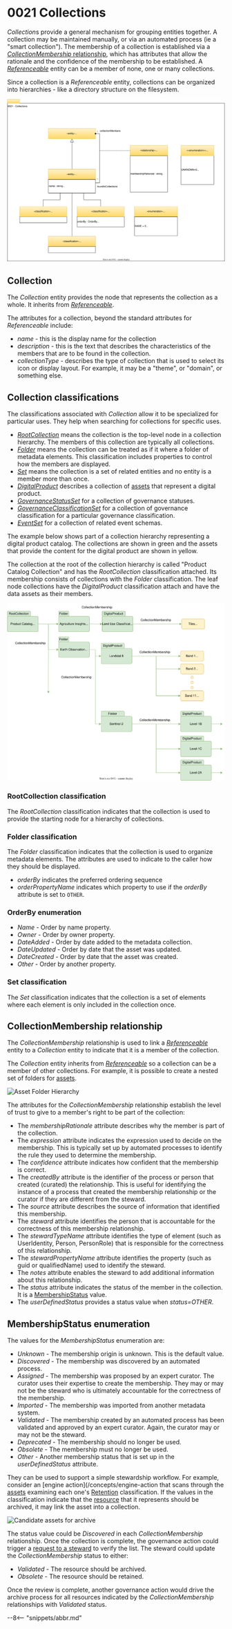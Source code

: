 <!-- SPDX-License-Identifier: CC-BY-4.0 -->
<!-- Copyright Contributors to the Egeria project. -->

# 0021 Collections

*Collection*s provide a general mechanism for grouping entities together.  A collection may be maintained manually, or via an automated process (ie a "smart collection").  The membership of a collection is established via a [*CollectionMembership* relationship](#collectionmembership-relationship), which has attributes that allow the rationale and the confidence of the membership to be established. A [*Referenceable*](/types/0/0010-Base-Model) entity can be a member of none, one or many collections.  

Since a collection is a *Referenceable* entity, collections can be organized into hierarchies - like a directory structure on the filesystem.


![UML](0021-Collections.svg)

## Collection

The *Collection* entity provides the node that represents the collection as a whole.  It inherits from [*Referenceable*](/types/0/0010-Base-Model).

The attributes for a collection, beyond the standard attributes for *Referenceable* include:

* *name* - this is the display name for the collection
* *description* - this is the text that describes the characteristics of the members that are to be found in the collection.
* *collectionType* - describes the type of collection that is used to select its icon or display layout.  For example, it may be a "theme", or "domain", or something else.

## Collection classifications

The classifications associated with *Collection* allow it to be specialized for particular uses.  They help when searching for collections for specific uses.

* [*RootCollection*](#root-collection-classification) means the collection is the top-level node in a collection hierarchy.  The members of this collection are typically all collections.
* [*Folder*](#folder-classification) means the collection can be treated as if it where a folder of metadata elements.  This classification includes properties to control how the members are displayed.
* [*Set*](#set-classification) means the collection is a set of related entities and no entity is a member more than once.
* [*DigitalProduct*](/types/7/0710-Digital-Service) describes a collection of [assets](/concepts/asset) that represent a digital product.
* [*GovernanceStatusSet*](/types/4/0421-Governance-Classification-Levels) for a collection of governance statuses.
* [*GovernanceClassificationSet*](/types/4/0421-Governance-Classification-Levels) for a collection of governance classification for a particular governance classification.
* [*EventSet*](/types/5/0421-Governance-Classification-Levels) for a collection of related event schemas.

The example below shows part of a collection hierarchy representing a digital product catalog.  The collections are shown in green and the assets that provide the content for the digital product are shown in yellow.

The collection at the root of the collection hierarchy is called "Product Catalog Collection" and has the *RootCollection* classification attached.  Its membership consists of collections with the *Folder* classification.  The leaf node collections have the *DigitalProduct* classification attach and have the data assets as their members.

![Collection Hierarchy](collection-hierarchy-example.svg)

### RootCollection classification

The *RootCollection* classification indicates that the collection is used to provide the starting node for a hierarchy of collections.

### Folder classification

The *Folder* classification indicates that the collection is used to organize metadata elements.  The attributes are used to indicate to the caller how they should be displayed.

* *orderBy* indicates the preferred ordering sequence
* *orderPropertyName* indicates which property to use if the *orderBy* attribute is set to `OTHER`.

### OrderBy enumeration

* *Name* - Order by name property.
* *Owner* - Order by owner property.
* *DateAdded* - Order by date added to the metadata collection.
* *DateUpdated* - Order by date that the asset was updated.
* *DateCreated* - Order by date that the asset was created.
* *Other* - Order by another property.

### Set classification

The *Set* classification indicates that the collection is a set of elements where each element is only included in the collection once.

## CollectionMembership relationship

The *CollectionMembership* relationship is used to link a [*Referenceable*](/types/0/0010-Base-Model) entity to a *Collection* entity to indicate that it is a member of the collection.

The *Collection* entity inherits from [*Referenceable*](/types/0/0010-Base-Model) so a collection can be a member of other collections.  For example, it is possible to create a nested set of folders for [assets](/concepts/assets).

![Asset Folder Hierarchy](asset-folder-hierarchy.svg)

The attributes for the *CollectionMembership* relationship establish the level of trust to give to a member's right to be part of the collection:

* The *membershipRationale* attribute describes why the member is part of the collection.
* The *expression* attribute indicates the expression used to decide on the membership.  This is typically set up by automated processes to identify the rule they used to determine the membership.
* The *confidence* attribute indicates how confident that the membership is correct.
* The *createdBy* attribute is the identifier of the process or person that created (curated) the relationship.  This is useful for identifying the instance of a process that created the membership relationship or the curator if they are different from the steward.
* The *source* attribute describes the source of information that identified this membership.
* The *steward* attribute identifies the person that is accountable for the correctness of this membership relationship.
* The *stewardTypeName* attribute identifies the type of element (such as UserIdentity, Person, PersonRole) that is responsible for the correctness of this relationship.
* The *stewardPropertyName* attribute identifies the property (such as guid or qualifiedName) used to identify the steward.
* The *notes* attribute enables the steward to add additional information about this relationship.
* The *status* attribute indicates the status of the member in the collection.  It is a [MembershipStatus](#membershipstatus-enumeration) value.
* The *userDefinedStatus* provides a status value when *status=OTHER*.

## MembershipStatus enumeration

The values for the *MembershipStatus* enumeration are:

* *Unknown* - The membership origin is unknown. This is the default value.
* *Discovered* - The membership was discovered by an automated process.
* *Assigned* - The membership was proposed by an expert curator.  The curator uses their expertise to create the membership. They may or may not be the steward who is ultimately accountable for the correctness of the membership.
* *Imported* - The membership was imported from another metadata system.
* *Validated* - The membership created by an automated process has been validated and approved by an expert curator.  Again, the curator may or may not be the steward.
* *Deprecated* - The membership should no longer be used.
* *Obsolete* - The membership must no longer be used.
* *Other* - Another membership status that is set up in the *userDefinedStatus* attribute.

They can be used to support a simple stewardship workflow.  For example, consider an [engine action](/concepts/engine-action that scans through the [assets](/concepts/asset) examining each one's [Retention](/types/4/0422-Governance-Action-Classifications) classification.  If the values in the classification indicate that the [resource](/concepts/resource) that it represents should be archived, it may link the asset into a collection.

![Candidate assets for archive](archive-candidate-collection.svg)

The status value could be *Discovered* in each *CollectionMembership* relationship.  Once the collection is complete, the governance action could trigger a [request to a steward](/types/1/0137-Actions) to verify the list.  The steward could update the *CollectionMembership* status to either:

* *Validated* - The resource should be archived.
* *Obsolete* - The resource should be retained.

Once the review is complete, another governance action would drive the archive process for all resources indicated by the *CollectionMembership* relationships with *Validated* status.

--8<-- "snippets/abbr.md"
